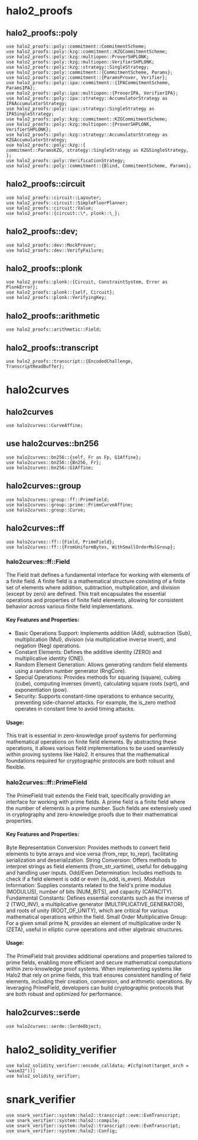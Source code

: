 # halo2_proofs

## halo2_proofs::poly

```
use halo2_proofs::poly::commitment::CommitmentScheme;
use halo2_proofs::poly::kzg::commitment::KZGCommitmentScheme;
use halo2_proofs::poly::kzg::multiopen::ProverSHPLONK;
use halo2_proofs::poly::kzg::multiopen::VerifierSHPLONK;
use halo2_proofs::poly::kzg::strategy::SingleStrategy;
use halo2_proofs::poly::commitment::{CommitmentScheme, Params};
use halo2_proofs::poly::commitment::{ParamsProver, Verifier};
use halo2_proofs::poly::ipa::commitment::{IPACommitmentScheme, ParamsIPA};
use halo2_proofs::poly::ipa::multiopen::{ProverIPA, VerifierIPA};
use halo2_proofs::poly::ipa::strategy::AccumulatorStrategy as IPAAccumulatorStrategy;
use halo2_proofs::poly::ipa::strategy::SingleStrategy as IPASingleStrategy;
use halo2_proofs::poly::kzg::commitment::KZGCommitmentScheme;
use halo2_proofs::poly::kzg::multiopen::{ProverSHPLONK, VerifierSHPLONK};
use halo2_proofs::poly::kzg::strategy::AccumulatorStrategy as KZGAccumulatorStrategy;
use halo2_proofs::poly::kzg::{
commitment::ParamsKZG, strategy::SingleStrategy as KZGSingleStrategy,
};
use halo2_proofs::poly::VerificationStrategy;
use halo2_proofs::poly::commitment::{Blind, CommitmentScheme, Params};
```

## halo2_proofs::circuit

```
use halo2_proofs::circuit::Layouter;
use halo2_proofs::circuit::SimpleFloorPlanner;
use halo2_proofs::circuit::Value;
use halo2_proofs::{circuit::\*, plonk::\_};
```

## halo2_proofs::dev;

```
use halo2_proofs::dev::MockProver;
use halo2_proofs::dev::VerifyFailure;
```

## halo2_proofs::plonk

```
use halo2_proofs::plonk::{Circuit, ConstraintSystem, Error as PlonkError};
use halo2_proofs::plonk::{self, Circuit};
use halo2_proofs::plonk::VerifyingKey;
```

## halo2_proofs::arithmetic

```
use halo2_proofs::arithmetic::Field;
```

## halo2_proofs::transcript

```
use halo2_proofs::transcript::{EncodedChallenge, TranscriptReadBuffer};
```

# halo2curves

## halo2curves

```
use halo2curves::CurveAffine;
```

## use halo2curves::bn256

```
use halo2curves::bn256::{self, Fr as Fp, G1Affine};
use halo2curves::bn256::{Bn256, Fr};
use halo2curves::bn256::G1Affine;
```

## halo2curves::group

```
use halo2curves::group::ff::PrimeField;
use halo2curves::group::prime::PrimeCurveAffine;
use halo2curves::group::Curve;
```

## halo2curves::ff

```
use halo2curves::ff::{Field, PrimeField};
use halo2curves::ff::{FromUniformBytes, WithSmallOrderMulGroup};
```

### halo2curves::ff::Field

The Field trait defines a fundamental interface for working with elements of a finite field. A finite field is a mathematical structure consisting of a finite set of elements where addition, subtraction, multiplication, and division (except by zero) are defined. This trait encapsulates the essential operations and properties of finite field elements, allowing for consistent behavior across various finite field implementations.

#### Key Features and Properties:

- Basic Operations Support: Implements addition (Add), subtraction (Sub), multiplication (Mul), division (via multiplicative inverse invert), and negation (Neg) operations.
- Constant Elements: Defines the additive identity (ZERO) and multiplicative identity (ONE).
- Random Element Generation: Allows generating random field elements using a random number generator (RngCore).
- Special Operations: Provides methods for squaring (square), cubing (cube), computing inverses (invert), calculating square roots (sqrt), and exponentiation (pow).
- Security: Supports constant-time operations to enhance security, preventing side-channel attacks. For example, the is_zero method operates in constant time to avoid timing attacks.

#### Usage:

This trait is essential in zero-knowledge proof systems for performing mathematical operations on finite field elements. By abstracting these operations, it allows various field implementations to be used seamlessly within proving systems like Halo2. It ensures that the mathematical foundations required for cryptographic protocols are both robust and flexible.

### halo2curves::ff::PrimeField

The PrimeField trait extends the Field trait, specifically providing an interface for working with prime fields. A prime field is a finite field where the number of elements is a prime number. Such fields are extensively used in cryptography and zero-knowledge proofs due to their mathematical properties.

#### Key Features and Properties:

Byte Representation Conversion: Provides methods to convert field elements to byte arrays and vice versa (from_repr, to_repr), facilitating serialization and deserialization.
String Conversion: Offers methods to interpret strings as field elements (from_str_vartime), useful for debugging and handling user inputs.
Odd/Even Determination: Includes methods to check if a field element is odd or even (is_odd, is_even).
Modulus Information: Supplies constants related to the field's prime modulus (MODULUS), number of bits (NUM_BITS), and capacity (CAPACITY).
Fundamental Constants: Defines essential constants such as the inverse of 2 (TWO_INV), a multiplicative generator (MULTIPLICATIVE_GENERATOR), and roots of unity (ROOT_OF_UNITY), which are critical for various mathematical operations within the field.
Small Order Multiplicative Group: For a given small prime N, provides an element of multiplicative order N (ZETA), useful in elliptic curve operations and other algebraic structures.

#### Usage:

The PrimeField trait provides additional operations and properties tailored to prime fields, enabling more efficient and secure mathematical computations within zero-knowledge proof systems. When implementing systems like Halo2 that rely on prime fields, this trait ensures consistent handling of field elements, including their creation, conversion, and arithmetic operations. By leveraging PrimeField, developers can build cryptographic protocols that are both robust and optimized for performance.

## halo2curves::serde

```
use halo2curves::serde::SerdeObject;
```

# halo2_solidity_verifier

```
use halo2_solidity_verifier::encode_calldata; #[cfg(not(target_arch = "wasm32"))]
use halo2_solidity_verifier;
```

# snark_verifier

```
use snark_verifier::system::halo2::transcript::evm::EvmTranscript;
use snark_verifier::system::halo2::compile;
use snark_verifier::system::halo2::transcript::evm::EvmTranscript;
use snark_verifier::system::halo2::Config;
```
